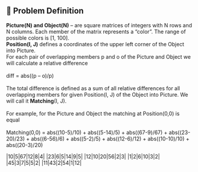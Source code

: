 ## :door: Problem Definition 
<strong>Picture(N) and Object(N)</strong> – are square matrices of integers with N rows and N columns. Each member of the matrix represents a “color”. The range of possible colors is [1, 100].<br/>
<strong>Position(I, J)</strong> defines a coordinates of the upper left corner of the Object into Picture.
<br/>
For each pair of overlapping members p and o of the Picture and Object we will calculate a relative difference<br/><br/>
                                           diff =  abs((p – o)/p)<br/><br/>
The total difference is defined as a sum of all relative differences for all overlapping members for given Position(I, J) of the Object into Picture. We will call it <strong>Matching</strong>(I, J).<br/><br/>
For example, for the Picture and Object the matching at Position(0,0) is equal<br/><br/>
Matching(0,0) = abs((10-5)/10) + abs((5-14)/5) + abs((67-9)/67) + abs((23-20)/23) + abs((6-56)/6) +
abs((5-2)/5) + abs((12-6)/12) + abs((10-10)/10) + abs((20-3)/20)

|10|5|67|12|8|4|
|23|6|5|14|9|5|
|12|10|20|56|2|3|
|1|2|6|10|3|2|
|45|3|7|5|5|2|
|11|43|2|54|1|12|






